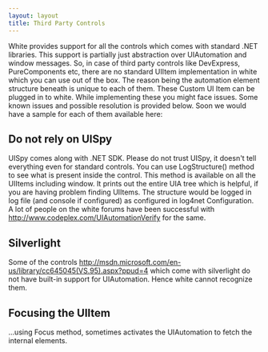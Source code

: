 ```yaml
---
layout: layout
title: Third Party Controls
---
```


White provides support for all the controls which comes with standard .NET libraries. This support is partially just abstraction over UIAutomation and window messages. So, in case of third party controls like DevExpress, PureComponents etc, there are no standard UIItem implementation in white which you can use out of the box. The reason being the automation element structure beneath is unique to each of them. These Custom UI Item can be plugged in to white.
While implementing these you might face issues. Some known issues and possible resolution is provided below. Soon we would have a sample for each of them available here:

## Do not rely on UISpy
UISpy comes along with .NET SDK. Please do not trust UISpy, it doesn't tell everything even for standard controls. You can use LogStructure() method to see what is present inside the control. This method is available on all the UIItems including window. It prints out the entire UIA tree which is helpful, if you are having problem finding UIItems. The structure would be logged in log file (and console if configured) as configured in log4net Configuration.
A lot of people on the white forums have been successful with http://www.codeplex.com/UIAutomationVerify for the same.

## Silverlight
Some of the controls http://msdn.microsoft.com/en-us/library/cc645045(VS.95).aspx?ppud=4 which come with silverlight do not have built-in support for UIAutomation. Hence white cannot recognize them. 

## Focusing the UIItem
...using Focus method, sometimes activates the UIAutomation to fetch the internal elements.